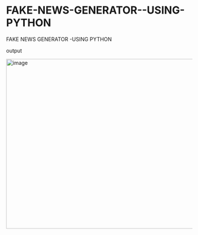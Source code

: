 # FAKE-NEWS-GENERATOR--USING-PYTHON
FAKE NEWS GENERATOR -USING PYTHON


output


<img width="712" height="460" alt="image" src="https://github.com/user-attachments/assets/5cfddf73-cd02-4285-9e48-a3fbf0d56502" />
